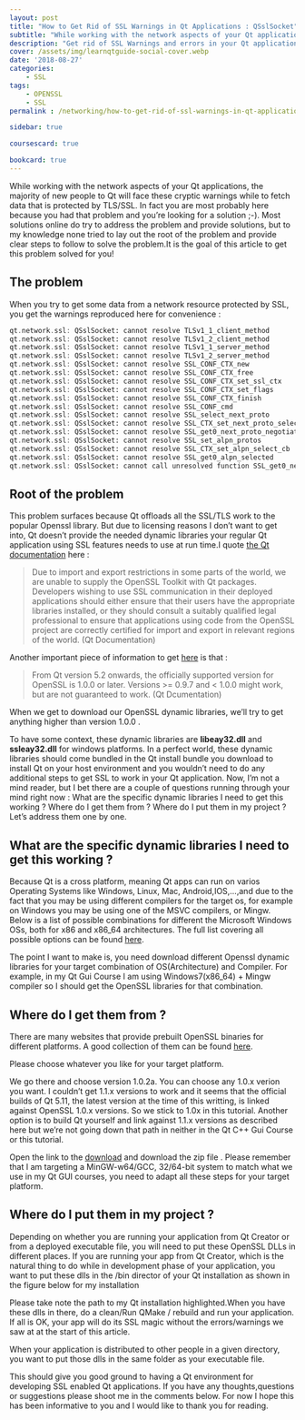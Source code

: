 ```yaml
---
layout: post
title: "How to Get Rid of SSL Warnings in Qt Applications : QSslSocket"
subtitle: "While working with the network aspects of your Qt applications, the majority of new people to Qt will face these cryptic warnings while to fetch data that is protected by TLS/SSL"
description: "Get rid of SSL Warnings and errors in your Qt applications"
cover: /assets/img/learnqtguide-social-cover.webp
date: '2018-08-27'
categories:
    - SSL
tags:
    - OPENSSL
    - SSL
permalink : /networking/how-to-get-rid-of-ssl-warnings-in-qt-applications-qsslsocket-cannot-resolve-tlsv1_1_client_method-warnings

sidebar: true

coursescard: true

bookcard: true
---
```


While working with the network aspects of your Qt applications, the majority of new people to Qt will face these cryptic warnings while to fetch data that is protected by TLS/SSL. In fact you are most probably here because you had that problem and you’re looking for a solution ;-). Most solutions online do try to address the problem and provide solutions, but to my knowledge none tried to lay out the root of the problem and provide clear steps to follow to solve the problem.It is the goal of this article to get this problem solved for you!

## The problem
When you try to get some data from a network resource protected by SSL, you get the warnings reproduced here for convenience :

```cpp
qt.network.ssl: QSslSocket: cannot resolve TLSv1_1_client_method
qt.network.ssl: QSslSocket: cannot resolve TLSv1_2_client_method
qt.network.ssl: QSslSocket: cannot resolve TLSv1_1_server_method
qt.network.ssl: QSslSocket: cannot resolve TLSv1_2_server_method
qt.network.ssl: QSslSocket: cannot resolve SSL_CONF_CTX_new
qt.network.ssl: QSslSocket: cannot resolve SSL_CONF_CTX_free
qt.network.ssl: QSslSocket: cannot resolve SSL_CONF_CTX_set_ssl_ctx
qt.network.ssl: QSslSocket: cannot resolve SSL_CONF_CTX_set_flags
qt.network.ssl: QSslSocket: cannot resolve SSL_CONF_CTX_finish
qt.network.ssl: QSslSocket: cannot resolve SSL_CONF_cmd
qt.network.ssl: QSslSocket: cannot resolve SSL_select_next_proto
qt.network.ssl: QSslSocket: cannot resolve SSL_CTX_set_next_proto_select_cb
qt.network.ssl: QSslSocket: cannot resolve SSL_get0_next_proto_negotiated
qt.network.ssl: QSslSocket: cannot resolve SSL_set_alpn_protos
qt.network.ssl: QSslSocket: cannot resolve SSL_CTX_set_alpn_select_cb
qt.network.ssl: QSslSocket: cannot resolve SSL_get0_alpn_selected
qt.network.ssl: QSslSocket: cannot call unresolved function SSL_get0_next_proto_negotiated
```

## Root of the problem
This problem surfaces because Qt offloads all the SSL/TLS work to the popular Openssl library. But due to licensing reasons I don’t want to get into, Qt doesn’t provide the needed dynamic libraries  your regular Qt application using SSL features needs to use at run time.I quote [the Qt documentation](http://doc.qt.io/qt-5/ssl.html)  here :

<blockquote>
Due to import and export restrictions in some parts of the world, we are unable to supply the OpenSSL Toolkit with Qt packages. Developers wishing to use SSL communication in their deployed applications should either ensure that their users have the appropriate libraries installed, or they should consult a suitably qualified legal professional to ensure that applications using code from the OpenSSL project are correctly certified for import and export in relevant regions of the world.
(Qt Documentation)</blockquote>

Another important piece of information to get [here](http://doc.qt.io/qt-5/ssl.html) is that :
<blockquote>
From Qt version 5.2 onwards, the officially supported version for OpenSSL is 1.0.0 or later. Versions >= 0.9.7 and < 1.0.0 might work, but are not guaranteed to work.
(Qt Dcumentation) </blockquote>

When we get to download our OpenSSL dynamic libraries, we’ll try to get anything higher than version 1.0.0 .

To have some context, these dynamic libraries are **libeay32.dll** and **ssleay32.dll** for windows platforms. In a perfect world, these dynamic libraries should come bundled in the Qt install bundle you download to install Qt on your host environment and you wouldn’t need to do any additional steps to get SSL to work in your Qt application. Now, I’m not a mind reader, but I bet there are a couple of questions running through your mind right now : What are the specific dynamic libraries I need to get this working ? Where do I get them from ? Where do I put them in my project ? Let’s address them one by one.

## What are the specific dynamic libraries I need to get this working ?
Because Qt is a cross platform, meaning Qt apps can run on varios Operating Systems like Windows, Linux, Mac, Android,IOS,…,and due to the fact that you may be using  different compilers for the target os, for example on Windows you may be using one of the MSVC compilers, or Mingw. Below is a list of possible combinations for different the Microsoft Windows OSs, both for x86 and x86_64 architectures. The full list covering all possible options can be found [here](http://doc.qt.io/qt-5/supported-platforms.html).

The point I want to make is, you need download different Openssl dynamic libraries for your target combination of OS(Architecture) and Compiler. For example, in my Qt Gui Course I am using Windows7(x86_64) + Mingw compiler so I should get the OpenSSL libraries for that combination.

## Where do I get them from ?
There are many websites that provide prebuilt OpenSSL binaries for different platforms. A good collection of them can be found [here](https://wiki.openssl.org/index.php/Binaries).



Please choose whatever you like for your target platform.

We go there and choose version 1.0.2a. You can choose any 1.0.x verion you want. I couldn’t get 1.1.x versions to work and it seems that the official builds of Qt 5.11, the latest version at the time of this writting, is linked against OpenSSL 1.0.x versions. So we stick to 1.0x in this tutorial. Another option is to build Qt yourself and link against 1.1.x versions as described here but we’re not going down that path in neither in the Qt C++ Gui Course or this tutorial.

Open the link to the [download](https://bintray.com/vszakats/generic/download_file?file_path=openssl-1.0.2a-win32-mingw.zip) and download the zip file . Please remember that I am  targeting a  MinGW-w64/GCC, 32/64-bit system to match what we use in my Qt GUI courses, you need to adapt all these steps for your target platform.

## Where do I put them in my project ?
Depending on whether you are running your application from Qt Creator or from a deployed executable file, you will need to put these OpenSSL DLLs in different places. If you are running your app from Qt Creator, which is the natural thing to do while in development phase of your application, you want to put these dlls in the /bin director of your Qt installation as shown in the figure below for my installation

Please take note the path to my Qt installation highlighted.When you have these dlls in there, do a clean/Run QMake / rebuild and run your application. If all is OK, your app will do its SSL magic without the errors/warnings we saw at at the start of this article.

When your application is distributed to other people in a given directory, you want to put those dlls in the  same folder as your executable file.

This should give you good ground to having a Qt environment for developing SSL enabled Qt applications. If you have any thoughts,questions or suggestions please shoot me in the comments below. For now I hope this has been informative to you and I would like to thank you for reading.